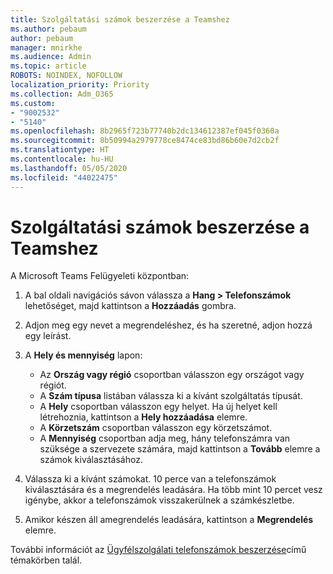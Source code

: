 ```yaml
---
title: Szolgáltatási számok beszerzése a Teamshez
ms.author: pebaum
author: pebaum
manager: mnirkhe
ms.audience: Admin
ms.topic: article
ROBOTS: NOINDEX, NOFOLLOW
localization_priority: Priority
ms.collection: Adm_O365
ms.custom:
- "9002532"
- "5140"
ms.openlocfilehash: 8b2965f723b77740b2dc134612387ef045f0360a
ms.sourcegitcommit: 8b50994a2979778ce8474ce83bd86b60e7d2cb2f
ms.translationtype: HT
ms.contentlocale: hu-HU
ms.lasthandoff: 05/05/2020
ms.locfileid: "44022475"
---
```

# <a name="get-new-service-numbers-for-teams"></a>Szolgáltatási számok beszerzése a Teamshez

A Microsoft Teams Felügyeleti központban:

1. A bal oldali navigációs sávon válassza a **Hang > Telefonszámok** lehetőséget, majd kattintson a **Hozzáadás** gombra.
2. Adjon meg egy nevet a megrendeléshez, és ha szeretné, adjon hozzá egy leírást.
3. A **Hely és mennyiség** lapon:

    - Az **Ország vagy régió** csoportban válasszon egy országot vagy régiót.
    - A **Szám típusa** listában válassza ki a kívánt szolgáltatás típusát.
    - A **Hely** csoportban válasszon egy helyet. Ha új helyet kell létrehoznia, kattintson a **Hely hozzáadása** elemre.
    - A **Körzetszám** csoportban válasszon egy körzetszámot.
    - A **Mennyiség** csoportban adja meg, hány telefonszámra van szüksége a szervezete számára, majd kattintson a **Tovább** elemre a számok kiválasztásához.
    
4. Válassza ki a kívánt számokat. 10 perce van a telefonszámok kiválasztására és a megrendelés leadására. Ha több mint 10 percet vesz igénybe, akkor a telefonszámok visszakerülnek a számkészletbe.
5. Amikor készen áll amegrendelés leadására, kattintson a **Megrendelés** elemre.

További információt az [Ügyfélszolgálati telefonszámok beszerzése](https://docs.microsoft.com/microsoftteams/getting-service-phone-numbers)című témakörben talál.
